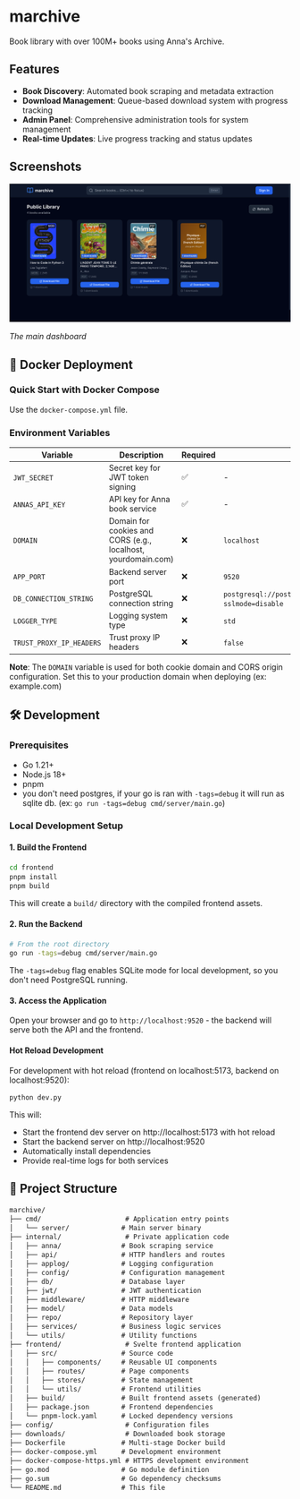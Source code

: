 # marchive

Book library with over 100M+ books using Anna's Archive.

## Features

- **Book Discovery**: Automated book scraping and metadata extraction
- **Download Management**: Queue-based download system with progress tracking
- **Admin Panel**: Comprehensive administration tools for system management
- **Real-time Updates**: Live progress tracking and status updates

## Screenshots

![marchived Dashboard](static/dashboard.png)

*The main dashboard*

## 🐳 Docker Deployment

### Quick Start with Docker Compose
Use the `docker-compose.yml` file.

### Environment Variables

| Variable | Description | Required | Default |
|----------|-------------|----------|---------|
| `JWT_SECRET` | Secret key for JWT token signing | ✅ | - |
| `ANNAS_API_KEY` | API key for Anna book service | ✅ | - |
| `DOMAIN` | Domain for cookies and CORS (e.g., localhost, yourdomain.com) | ❌ | `localhost` |
| `APP_PORT` | Backend server port | ❌ | `9520` |
| `DB_CONNECTION_STRING` | PostgreSQL connection string | ❌ | `postgresql://postgres:postgres@localhost:5432/postgres?sslmode=disable` |
| `LOGGER_TYPE` | Logging system type | ❌ | `std` |
| `TRUST_PROXY_IP_HEADERS` | Trust proxy IP headers | ❌ | `false` |

**Note**: The `DOMAIN` variable is used for both cookie domain and CORS origin configuration. Set this to your production domain when deploying (ex: example.com)

## 🛠️ Development

### Prerequisites

- Go 1.21+
- Node.js 18+
- pnpm
- you don't need postgres, if your go is ran with `-tags=debug` it will run as sqlite db. (ex: `go run -tags=debug cmd/server/main.go`)

### Local Development Setup

#### 1. Build the Frontend

```bash
cd frontend
pnpm install
pnpm build
```

This will create a `build/` directory with the compiled frontend assets.

#### 2. Run the Backend

```bash
# From the root directory
go run -tags=debug cmd/server/main.go
```

The `-tags=debug` flag enables SQLite mode for local development, so you don't need PostgreSQL running.

#### 3. Access the Application

Open your browser and go to `http://localhost:9520` - the backend will serve both the API and the frontend.

#### Hot Reload Development

For development with hot reload (frontend on localhost:5173, backend on localhost:9520):

```bash
python dev.py
```

This will:
- Start the frontend dev server on http://localhost:5173 with hot reload
- Start the backend server on http://localhost:9520
- Automatically install dependencies
- Provide real-time logs for both services

## 📁 Project Structure

```
marchive/
├── cmd/                     # Application entry points
│   └── server/             # Main server binary
├── internal/                # Private application code
│   ├── anna/               # Book scraping service
│   ├── api/                # HTTP handlers and routes
│   ├── applog/             # Logging configuration
│   ├── config/             # Configuration management
│   ├── db/                 # Database layer
│   ├── jwt/                # JWT authentication
│   ├── middleware/         # HTTP middleware
│   ├── model/              # Data models
│   ├── repo/               # Repository layer
│   ├── services/           # Business logic services
│   └── utils/              # Utility functions
├── frontend/                # Svelte frontend application
│   ├── src/                # Source code
│   │   ├── components/     # Reusable UI components
│   │   ├── routes/         # Page components
│   │   ├── stores/         # State management
│   │   └── utils/          # Frontend utilities
│   ├── build/              # Built frontend assets (generated)
│   ├── package.json        # Frontend dependencies
│   └── pnpm-lock.yaml      # Locked dependency versions
├── config/                  # Configuration files
├── downloads/               # Downloaded book storage
├── Dockerfile              # Multi-stage Docker build
├── docker-compose.yml      # Development environment
├── docker-compose-https.yml # HTTPS development environment
├── go.mod                  # Go module definition
├── go.sum                  # Go dependency checksums
└── README.md               # This file
```